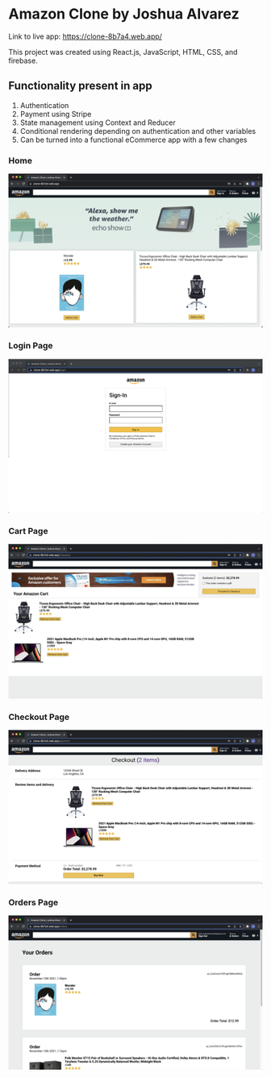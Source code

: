 # Amazon Clone by Joshua Alvarez

Link to live app: https://clone-8b7a4.web.app/

This project was created using React.js, JavaScript, HTML, CSS, and firebase.

## Functionality present in app

1. Authentication
1. Payment using Stripe
1. State management using Context and Reducer
1. Conditional rendering depending on authentication and other variables
1. Can be turned into a functional eCommerce app with a few changes

### Home

![Home](/src/images/screenshot1.png)

### Login Page

![Login](/src/images/screenshot2.png)

### Cart Page

![Cart](/src/images/screenshot3.png)

### Checkout Page

![Checkout](/src/images/screenshot4.png)

### Orders Page

![Orders](/src/images/screenshot5.png)
